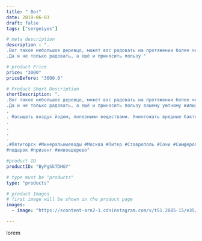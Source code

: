 ```yaml
---
title: " Вот"
date: 2019-06-03
draft: false
tags: ["sergeiyes"]

# meta description
description : ".
.Вот такое небольшое деревцо, может вас радовать на протяжении более чем десяти лет в домашних условиях. .
.Да и не только радовать, а ещё и приносить пользу "

# product Price
price: "3000"
priceBefore: "3600.0"

# Product Short Description
shortDescription: ".
.Вот такое небольшое деревцо, может вас радовать на протяжении более чем десяти лет в домашних условиях. .
.Да и не только радовать, а ещё и приносить пользу вашему уютному жилищу.
.
. Насыщать воздух йодом, полезными веществами. Уничтожать вредные бактерии и питаться вашей пылью!!!
.
.
.
.
.#Пятигорск #Минеральныеводы #Москва #Питер #Ставрополь #Сочи #Симферополь #Севастополь #УФО #Анапа #Краснодар #Екатеринбург #Челябинск #Ессентуки #Железноводск #Кисловодск #бизнес #Ростовнадону #gruppazahvata #крым #sergeystar  #Волгоград #цетрария
#подарок #призент #живоедерево"

#product ID
productID: "ByPgSkTDHGY"

# type must be "products"
type: "products"

# product Images
# first image will be shown in the product page
images:
  - image: "https://scontent-arn2-1.cdninstagram.com/v/t51.2885-15/e35/60537827_733984903671325_6317949853635161236_n.jpg?se=7&tp=1&_nc_ht=scontent-arn2-1.cdninstagram.com&_nc_cat=101&_nc_ohc=4_tS4LSn8U4AX-t-Jcr&ccb=7-4&oh=884054301d9e2bdd8eda0e8f28affd9f&oe=608638B2&_nc_sid=86f79a&ig_cache_key=MjA1ODAwNTU2ODE0NDgzMDg3Mg%3D%3D.2-ccb7-4"

---
```

lorem
